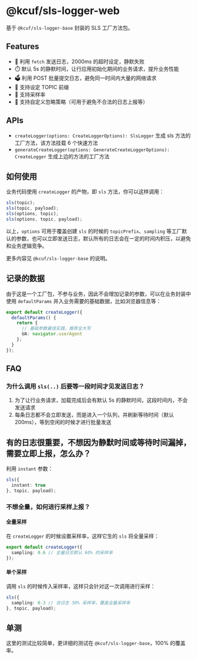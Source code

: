 # @kcuf/sls-logger-web

基于 `@kcuf/sls-logger-base` 封装的 SLS 工厂方法包。

## Features

* 🚜 利用 `fetch` 发送日志，2000ms 的超时设定，静默失败
* ⏱️ 默认 5s 的静默时间，让行应用初始化期间的业务请求，提升业务性能
* 🗳️ 利用 POST 批量提交日志，避免同一时间内大量的网络请求
* 📌 支持设定 TOPIC 前缀
* 🧽 支持采样率
* 🎈 支持自定义忽略策略（可用于避免不合法的日志上报等）

## APIs

* `createLogger(options: CreateLoggerOptions): SlsLogger` 生成 sls 方法的工厂方法，该方法挂载 6 个快速方法
* `generateCreateLogger(options: GenerateCreateLoggerOptions): CreateLogger` 生成上边的方法的工厂方法

## 如何使用

业务代码使用 `createLogger` 的产物，即 `sls` 方法，你可以这样调用：

```ts
sls(topic);
sls(topic, payload);
sls(options, topic);
sls(options, topic, payload);
```

以上，`options` 可用于覆盖创建 `sls` 的时候的 `topicPrefix`、`sampling` 等工厂默认的参数，也可以立即发送日志，默认所有的日志会在一定的时间内积压，以避免和业务逻辑竞争。

更多内容见 `@kcuf/sls-logger-base` 的说明。

## 记录的数据

由于这是一个工厂包，不参与业务，因此不会增加记录的参数，可以在业务封装中使用 `defaultParams` 并入业务需要的基础数据，比如浏览器信息等：

```ts
export default createLogger({
  defaultParams() {
    return {
      // 基础参数最佳实践，推荐全大写
      UA: navigator.userAgent
    };
  }
});
```

## FAQ

### 为什么调用 `sls(..)` 后要等一段时间才见发送日志？

1. 为了让行业务请求，加载完成后会有默认 5s 的静默时间，这段时间内，不会发送请求
2. 每条日志都不会立即发送，而是进入一个队列，并刷新等待时间（默认 200ms），等到空闲的时候才进行批量发送

## 有的日志很重要，不想因为静默时间或等待时间漏掉，需要立即上报，怎么办？

利用 `instant` 参数：

```ts
sls({
  instant: true
}, topic, payload);
```

### 不想全量，如何进行采样上报？

#### 全量采样

在 `createLogger` 的时候设置采样率，这样它生的 `sls` 将全量采样：

```ts
export default createLogger({
  sampling: 0.6 // 全量日志默认 60% 的采样率
});
```

#### 单个采样

调用 `sls` 的时候传入采样率，这样只会针对这一次调用进行采样：

```ts
sls({
  sampling: 0.3 // 该日志 30% 采样率，覆盖全量采样率
}, topic, payload);
```

## 单测

这里的测试比较简单，更详细的测试在 `@kcuf/sls-logger-base`，100% 的覆盖率。
